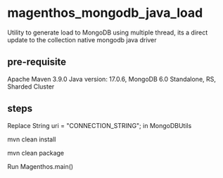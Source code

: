 # magenthos_mongodb_java_load
Utility to generate load to MongoDB using multiple thread, its a direct update to the collection native mongodb java driver

## pre-requisite
Apache Maven 3.9.0 
Java version: 17.0.6,
MongoDB 6.0
Standalone, RS, Sharded Cluster

## steps
Replace  String uri = "CONNECTION_STRING"; in MongoDBUtils 

mvn clean install
 
 mvn clean package
 
 Run Magenthos.main()
